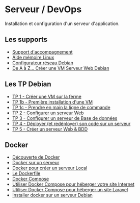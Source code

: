 # Serveur / DevOps

Installation et configuration d'un serveur d'application.

<SlidesDeck src="serveur" />

## Les supports

- [Support d'accompagnement](/tp/devops/serveur/support.md)
- [Aide mémoire Linux](/cheatsheets/serveur/linux-debian-based.md)
- [Configurateur réseau Debian](/cheatsheets/serveur/debian-reseau.md)
- [De A à Z… Créer une VM Serveur Web Debian](/cheatsheets/serveur/debian-web.md)

## Les TP Debian

- [TP 1 - Créer une VM sur la ferme](/tp/devops/serveur/tp1.md)
- [TP 1b - Première installation d'une VM](/tp/devops/serveur/tp1b.md)
- [TP 1c - Prendre en main la ligne de commande](/tp/devops/serveur/tp1c.md)
- [TP 2 - Configurer un serveur Web](/tp/devops/serveur/tp2.md)
- [TP 3 - Configurer un serveur de Base de données](/tp/devops/serveur/tp3.md)
- [TP 4 - Déployer (et redéployer) son code sur un serveur](/tp/devops/serveur/tp4.md)
- [TP 5 - Créer un serveur Web & BDD](/tp/devops/serveur/tp5.md)

## Docker

- [Découverte de Docker](/tp/docker/introduction.md)
- [Docker sur un serveur](/tp/docker/deployer-docker-sur-un-serveur.md)
- [Docker pour créer un serveur Local](/tp/docker/creer_server_local.md)
- [Le Dockerfile](/tp/docker/dockerfile.md)
- [Docker Compose](/tp/docker/docker_compose.md)
- [Utiliser Docker Compose pour héberger votre site Internet]()
- [Utiliser Docker Compose pour héberger un site Laravel](/tp/ops/deployer-laravel-docker.md)
- [Installer docker sur un serveur Debian](/cheatsheets/serveur/debian-docker.md)
